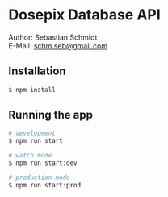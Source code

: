 # Dosepix Database API
Author: Sebastian Schmidt  
E-Mail: schm.seb@gmail.com

## Installation

```bash
$ npm install
```

## Running the app

```bash
# development
$ npm run start

# watch mode
$ npm run start:dev

# production mode
$ npm run start:prod
```
